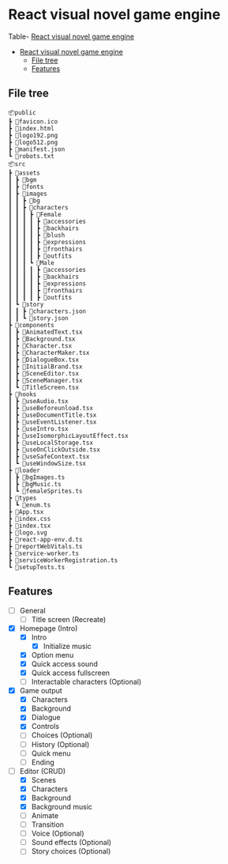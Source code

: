 # React visual novel game engine

Table- [React visual novel game engine](#react-visual-novel-game-engine)

- [React visual novel game engine](#react-visual-novel-game-engine)
  - [File tree](#file-tree)
  - [Features](#features)

## File tree

```
📦public
┣ 📜favicon.ico
┣ 📜index.html
┣ 📜logo192.png
┣ 📜logo512.png
┣ 📜manifest.json
┗ 📜robots.txt
📦src
┣ 📂assets
┃ ┣ 📂bgm
┃ ┣ 📂fonts
┃ ┣ 📂images
┃ ┃ ┣ 📂bg
┃ ┃ ┣ 📂characters
┃ ┃ ┃ ┣ 📂Female
┃ ┃ ┃ ┃ ┣ 📂accessories
┃ ┃ ┃ ┃ ┣ 📂backhairs
┃ ┃ ┃ ┃ ┣ 📂blush
┃ ┃ ┃ ┃ ┣ 📂expressions
┃ ┃ ┃ ┃ ┣ 📂fronthairs
┃ ┃ ┃ ┃ ┣ 📂outfits
┃ ┃ ┃ ┗ 📂Male
┃ ┃ ┃ ┃ ┣ 📂accessories
┃ ┃ ┃ ┃ ┣ 📂backhairs
┃ ┃ ┃ ┃ ┣ 📂expressions
┃ ┃ ┃ ┃ ┣ 📂fronthairs
┃ ┃ ┃ ┃ ┣ 📂outfits
┃ ┗ 📂story
┃ ┃ ┣ 📜characters.json
┃ ┃ ┗ 📜story.json
┣ 📂components
┃ ┣ 📜AnimatedText.tsx
┃ ┣ 📜Background.tsx
┃ ┣ 📜Character.tsx
┃ ┣ 📜CharacterMaker.tsx
┃ ┣ 📜DialogueBox.tsx
┃ ┣ 📜InitialBrand.tsx
┃ ┣ 📜SceneEditor.tsx
┃ ┣ 📜SceneManager.tsx
┃ ┗ 📜TitleScreen.tsx
┣ 📂hooks
┃ ┣ 📜useAudio.tsx
┃ ┣ 📜useBeforeunload.tsx
┃ ┣ 📜useDocumentTitle.tsx
┃ ┣ 📜useEventListener.tsx
┃ ┣ 📜useIntro.tsx
┃ ┣ 📜useIsomorphicLayoutEffect.tsx
┃ ┣ 📜useLocalStorage.tsx
┃ ┣ 📜useOnClickOutside.tsx
┃ ┣ 📜useSafeContext.tsx
┃ ┗ 📜useWindowSize.tsx
┣ 📂loader
┃ ┣ 📜bgImages.ts
┃ ┣ 📜bgMusic.ts
┃ ┗ 📜femaleSprites.ts
┣ 📂types
┃ ┗ 📜enum.ts
┣ 📜App.tsx
┣ 📜index.css
┣ 📜index.tsx
┣ 📜logo.svg
┣ 📜react-app-env.d.ts
┣ 📜reportWebVitals.ts
┣ 📜service-worker.ts
┣ 📜serviceWorkerRegistration.ts
┗ 📜setupTests.ts
```

## Features

-   [ ] General
    -   [ ] Title screen (Recreate)
-   [x] Homepage (Intro)
    -   [x] Intro
        -   [x] Initialize music
    -   [x] Option menu
    -   [x] Quick access sound
    -   [x] Quick access fullscreen
    -   [ ] Interactable characters (Optional)
-   [x] Game output
    -   [x] Characters
    -   [x] Background
    -   [x] Dialogue
    -   [x] Controls
    -   [ ] Choices (Optional)
    -   [ ] History (Optional)
    -   [ ] Quick menu
    -   [ ] Ending
-   [ ] Editor (CRUD)
    -   [x] Scenes
    -   [x] Characters
    -   [x] Background
    -   [x] Background music
    -   [ ] Animate
    -   [ ] Transition
    -   [ ] Voice (Optional)
    -   [ ] Sound effects (Optional)
    -   [ ] Story choices (Optional)
